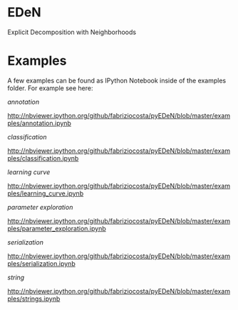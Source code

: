 EDeN
====

Explicit Decomposition with Neighborhoods

Examples
========

A few examples can be found as IPython Notebook inside of the examples folder. For example see here:

*annotation*

http://nbviewer.ipython.org/github/fabriziocosta/pyEDeN/blob/master/examples/annotation.ipynb

*classification*

http://nbviewer.ipython.org/github/fabriziocosta/pyEDeN/blob/master/examples/classification.ipynb

*learning curve*

http://nbviewer.ipython.org/github/fabriziocosta/pyEDeN/blob/master/examples/learning_curve.ipynb

*parameter exploration*

http://nbviewer.ipython.org/github/fabriziocosta/pyEDeN/blob/master/examples/parameter_exploration.ipynb

*serialization*

http://nbviewer.ipython.org/github/fabriziocosta/pyEDeN/blob/master/examples/serialization.ipynb

*string*

http://nbviewer.ipython.org/github/fabriziocosta/pyEDeN/blob/master/examples/strings.ipynb
